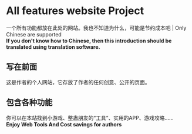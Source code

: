 # All features website Project
一个所有功能都放在此处的网站。我也不知道为什么，可能是节约成本吧  |  Only Chinese are supported</br>
**If you don't know how to Chinese, then this introduction should be translated using translation software.**
## 写在前面
这是作者的个人网站，它存放了作者的任何创意、公开的页面。
## 包含各种功能
你可以在本站找到小游戏、整蛊朋友的“工具”、实用的APP、游戏攻略……</br>
**Enjoy Web Tools And Cost savings for authors**
